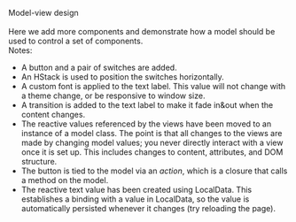 Model-view design
<br>  
Here we add more components and demonstrate how a model should be used to control a set of components.
<br>
Notes:
  - A button and a pair of switches are added.
  - An HStack is used to position the switches horizontally.
  - A custom font is applied to the text label. This value will not change with a theme change, or be responsive to window size.
  - A transition is added to the text label to make it fade in&out when the content changes.
  - The reactive values referenced by the views have been moved to an instance of a model class. The point is that all changes to the views are made by changing model values; you never directly  interact with a view once it is set up. This includes changes to content, attributes, and DOM structure.
  - The button is tied to the model via an *action*, which is a closure that calls a method on the model.
  - The reactive text value has been created using LocalData. This establishes a binding with a value in LocalData, so the value is automatically persisted whenever it changes (try reloading the page).
